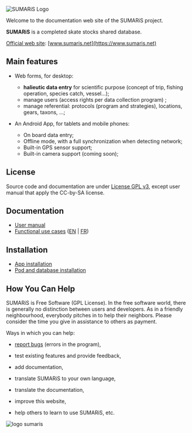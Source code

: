 ![SUMARiS Logo](./images/logos/logo_sumaris.png)

Welcome to the documentation web site of the SUMARiS project.

**SUMARiS** is a completed skate stocks shared database.

<u>Official web site</u>: [www.sumaris.net](https://www.sumaris.net)   

## Main features

 - Web forms, for desktop: 
    * **halieutic data entry** for scientific purpose (concept of trip, fishing operation, species catch, vessel...);
    * manage users (access rights per data collection program) ;
    * manage referential: protocols (program and strategies), locations, gears, taxons, ...;

 - An Android App, for tablets and mobile phones: 
    * On board data entry;
    * Offline mode, with a full synchronization when detecting network;
    * Built-in GPS sensor support;
    * Built-in camera support (coming soon);

## License

Source code and documentation are under [License GPL v3](./LICENSE.md), except user manual that apply the CC-by-SA license.

## Documentation  

- [User manual](doc/user-manual/table-of-contents.md)
- [Functional use cases](doc/use-case/index_en.md) ([EN](doc/use-case/index_en.md) | [FR](doc/use-case/index.md))

## Installation
  
- [App installation](app.md) 
- [Pod and database installation](server.md)


## How You Can Help

SUMARiS is Free Software (GPL License).
In the free software world, there is generally no distinction between users and developers.
As in a friendly neighbourhood, everybody pitches in to help their neighbors.
Please consider the time you give in assistance to others as payment.

Ways in which you can help:

- [report bugs](https://github.com/sumaris-net/sumaris-app/issues) (errors in the program),

- test existing features and provide feedback,

- add documentation,

- translate SUMARiS to your own language,

- translate the documentation,

- improve this website,

- help others to learn to use SUMARiS, etc.


![logo sumaris](https://www.sumaris.net/assets/img/logo/logo-sumaris.png)
